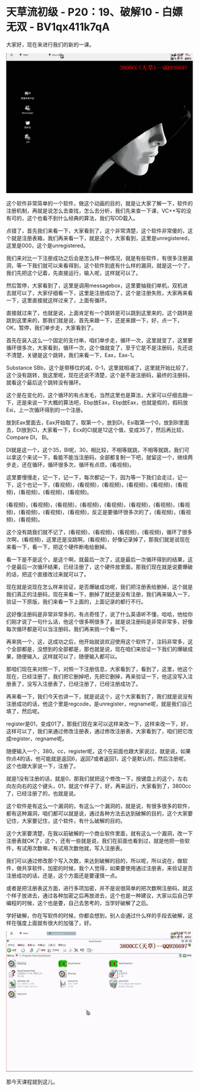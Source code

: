 # 天草流初级 - P20：19、破解10 - 白嫖无双 - BV1qx411k7qA

大家好，现在来进行我们的新的一课。

![](img/6ff9d98185ff7e85fd5ede51d50524f7_1.png)

这个软件非常简单的一个软件，做这个动画的目的，就是让大家了解一下，软件的注册机制，再就是说怎么去查找，怎么去分析，我们先来查一下课，VC++写的没有可的，这个也看不到什么经典的算法，我们写OD载入。

点错了，首先我们来看一下，大家看到了，这个非常清楚，这个软件非常傻的，这个就是注册表箱，我们再来看一下，就是这个，大家看到，这里是unregistered，这里是000，这个是unregistered。

我们来对比一下注册成功之后会是怎么样一种情况，就是有些软件，有很多注册漏洞，等一下我们就可以来看得到，这个软件到底有什么样的漏洞，就是这一个了，我们先把这个记着，先直接运行，输入呢，这样就可以了。

然后暂停，大家看到了，这里是调用messagebox，这里要抽我们单机，双机进去就可以了，大家仔细看一下，这里是注册成功了，这个是注册失败，大家再来看一下，这里直接就这样过来了，上面有循环。

直接就过来了，也就是说，上面肯定有一个跳转是可以跳到这里来的，这个跳转是跳到这里来的，那我们就是说，首先来跟一下，还是来跟一下，好，点一下，OK，暂停，我们单步走，大家看到了。

首先在装入这么一个固定的支付串，咱们单步走，循环一次，这里就变了，这里要循环很多次，大家看到，循环一次，这个值就变了，至于它是不是注册码，先还说不清楚，关键是这个跳转，我们来看一下，Eax，Eax-1。

Substance SBb，这个是带移位的减，0-1，这里就相减了，这里就开始比较了，这个没有跳转，我这里呢，现在还说不清楚，这个是不是注册码，最终的注册码，就看这个最后这个跳转没有循环。

这个是在变化的，这个循环的有点发毛，当然这里也是算法，大家可以仔细去跟一下，还是来说一下大概的算法吧，Ebp放Eax，Ebp放Eax，也就是假的，假码放Esi，上一次循环得到的一个注册。

放到Eax里面去，Eax开始取了，取第一个，放到Dl，Esi取第一个0，放到Bl里面去，Dl放到Cl，大家看一下，Ecx的Cl就是12这个值，变成35了，然后再比较，Compare Dl， Bl。

Dl就是这一个，这个35，Bl呢，30，相比较，不相等就跳，不相等就跳，我们可以拿这个来试一下，看能不能当注册码，全部都复制一下吧，就留这一个，继续两步走，还在循环，循环很多次，循环有点烦，(看视频)。

这里要慢慢走，记一下，记一下，每次都记一下，因为等一下我们会走过，记一下，这个也记一下，(看视频)，(看视频)，(看视频)，(看视频)，(看视频)，(看视频)，(看视频)，(看视频)，(看视频)。

(看视频)，(看视频)，(看视频)，(看视频)，(看视频)，(看视频)，(看视频)，(看视频)，(看视频)，(看视频)，(看视频)，反正是要循环很多次的了，(看视频)，(看视频)，(看视频)。

这个没有跳我们就不记了，(看视频)，(看视频)，(看视频)，(看视频)，循环了很多次啊，(看视频)，这里还是没跳啊，(看视频)，好像记录掉了，那我们就是说现在来看一下，看一下，把这个硬件断电给删掉。

看一下是不是这个，是这个啊，就最后一次了，这是最后一次循环得到的结果，这个是最后一次循环结果，已经注册了，这个硬件放里面，那我们现在就是说要爆破的话，把这个直接改过来就可以了。

现在就是说现在怎么样来验证，是否爆破成功呢，我们把注册表给删掉，这个就是我们真正的注册码，现在来看一下，删掉了就还是没有注册，我们再来输入一下，验证一下原版，我们来看一下上面的，上面记录的都行不行。

这好像注册码是非常非常多的，有点奇怪了，说了什么英语听不懂，哈哈，他给你们刚才说了一句什么话，他这个很多啊很多了，就是说注册码是非常非常多，好像每次循环都是可以当注册码，我们再来挑一个看一下。

再来挑一个，这，这成功之后，他开始就说欢迎使用这个软件了，注码非常多，这个全部都是，没想到的全部都是，那也就是说，现在咱们来验证一下我们的爆破成果，随便输入，这样就可以了，随便输入都可以。

那咱们现在来对照一下，对照一下注册信息，大家看到了，看到了，这里，他这个现在，已经注册了，我们把它删掉吧，先把它删掉，再来验证一下，他这没写入注册表了，没写入注册表了，已经注册了，已经注册成功了。

再来看一下，我们今天也讲一下，就是说这个，这个大家看到了，我们就是说没有注册成功的话，他这个里是regcode，是unregister，regname呢，就是我们自己填了，然后呢。

register是01，变成01了，那我们现在来可以这样来改一下，这样来改一下，好，这样可以了，我们来通过修改注册表，通过修改注册表，大家看到了，咱们把它改成register，regname呢。

随便输入一个，380。cc，register呢，这个在前面也跟大家说过，就是说，如果你点4的话，他可能就是返回6，返回7或者返回1，这个是默认的，然后注册呢，这个也跟大家说一下，注册了。

就是1没有注册的话，就是0，那我们就把这个修改一下，按键盘上的这个，左右向左向右的这个键头，01，就这个样子了，好，再来运行，大家看到了，3800cc了，已经注册了的，也就是说。

这个软件是有这么一个漏洞的，有这么一个漏洞的，就是说，有很多很多的软件，都有这种漏洞，咱们都可以就是说，通过各种方法去达到破解的目的，这个大家要记住，大家要记住，这个软件，有什么破解的目的。

这个大家要清楚，在我以前破解的一个商业软件里面，就有这么一个漏洞，改一下注册表就OK了，这个，还有一些就是说，我们在前面也看到过，就是他把一些软件，有试用次数嘛，有试用次数他就，写入注册表。

我们可以通过修改那个写入次数，来达到破解的目的，所以呢，所以说在，做软件，做共享软件，加密的时候，我个人觉得，如果要使用通过注册表，来验证是否注册成功的话，还是，这个方面还是要谨慎一点。

或者是把注册表这方面，进行多项加密，并不是说很简单的把次数啊注册码，就这个样子放进去，通过各种加密之后再放进去，这个也是一种建议，大家以后自己学编程的时候，这个也是要，自己去思考的，当学好破解了之后。

学好破解，你在写软件的时候，你都会想到，别人会通过什么样的手段去破解，这样在强度上面就有很大的加强了，好。



![](img/6ff9d98185ff7e85fd5ede51d50524f7_3.png)

那今天课程就到这儿。
